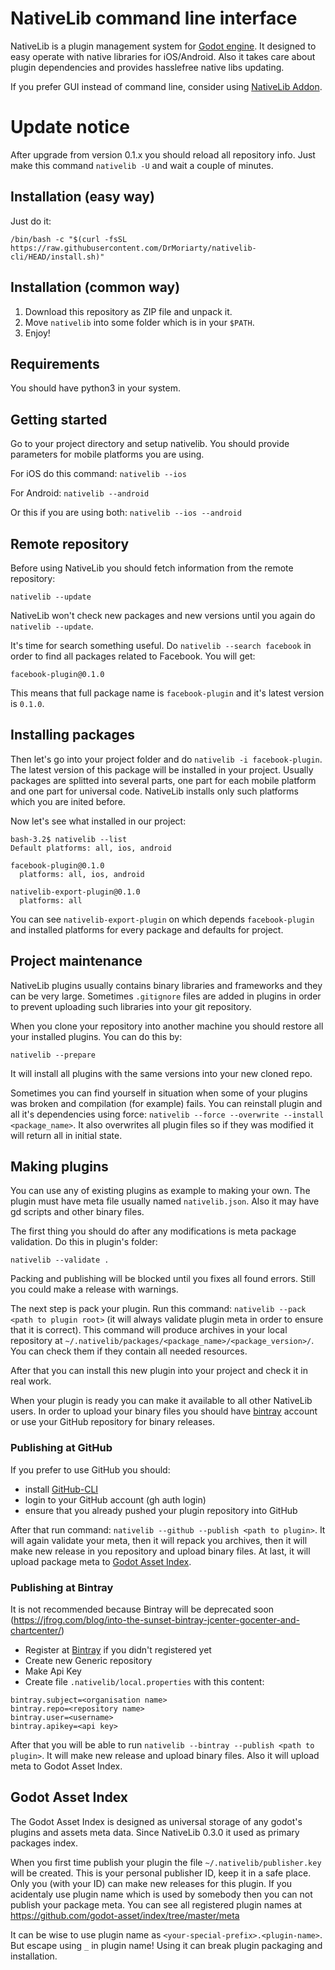 # NativeLib command line interface

NativeLib is a plugin management system for [Godot engine](http://godotengine.org/). It designed to easy operate with native libraries for iOS/Android. Also it takes care about plugin dependencies and provides hasslefree native libs updating.

If you prefer GUI instead of command line, consider using [NativeLib Addon](https://github.com/DrMoriarty/nativelib).

# Update notice

After upgrade from version 0.1.x you should reload all repository info. Just make this command `nativelib -U` and wait a couple of minutes.

## Installation (easy way)

Just do it: 

```
/bin/bash -c "$(curl -fsSL https://raw.githubusercontent.com/DrMoriarty/nativelib-cli/HEAD/install.sh)"
```

## Installation (common way)

1. Download this repository as ZIP file and unpack it. 
2. Move `nativelib` into some folder which is in your `$PATH`.
3. Enjoy!

## Requirements

You should have python3 in your system.

## Getting started

Go to your project directory and setup nativelib. You should provide parameters for mobile platforms you are using.

For iOS do this command: `nativelib --ios`

For Android: `nativelib --android`

Or this if you are using both: `nativelib --ios --android`

## Remote repository

Before using NativeLib you should fetch information from the remote repository: 

```nativelib --update```

NativeLib won't check new packages and new versions until you again do `nativelib --update`.

It's time for search something useful. Do `nativelib --search facebook` in order to find all packages related to Facebook.
You will get:
```
facebook-plugin@0.1.0
```

This means that full package name is `facebook-plugin` and it's latest version is `0.1.0`.

## Installing packages

Then let's go into your project folder and do `nativelib -i facebook-plugin`. The latest version of this package will be installed in your project. Usually packages are splitted into several parts, one part for each mobile platform and one part for universal code. NativeLib installs only such platforms which you are inited before.

Now let's see what installed in our project:

```
bash-3.2$ nativelib --list
Default platforms: all, ios, android

facebook-plugin@0.1.0
  platforms: all, ios, android

nativelib-export-plugin@0.1.0
  platforms: all
```

You can see `nativelib-export-plugin` on which depends `facebook-plugin` and installed platforms for every package and defaults for project.

## Project maintenance

NativeLib plugins usually contains binary libraries and frameworks and they can be very large. Sometimes `.gitignore` files are added in plugins in order to prevent uploading such libraries into your git repository.

When you clone your repository into another machine you should restore all your installed plugins. You can do this by:

```
nativelib --prepare
```

It will install all plugins with the same versions into your new cloned repo. 

Sometimes you can find yourself in situation when some of your plugins was broken and compilation (for example) fails. You can reinstall plugin and all it's dependencies using force: `nativelib --force --overwrite --install <package_name>`. It also overwrites all plugin files so if they was modified it will return all in initial state.

## Making plugins

You can use any of existing plugins as example to making your own. The plugin must have meta file usually named `nativelib.json`. Also it may have gd scripts and other binary files.

The first thing you should do after any modifications is meta package validation. Do this in plugin's folder:

```
nativelib --validate .
```
Packing and publishing will be blocked until you fixes all found errors. Still you could make a release with warnings.

The next step is pack your plugin. Run this command: `nativelib --pack <path to plugin root>` (it will always validate plugin meta in order to ensure that it is correct). This command will produce archives in your local repository at `~/.nativelib/packages/<package_name>/<package_version>/`. You can check them if they contain all needed resources.

After that you can install this new plugin into your project and check it in real work.

When your plugin is ready you can make it available to all other NativeLib users. In order to upload your binary files you should have [bintray](https://bintray.com) account or use your GitHub repository for binary releases.

### Publishing at GitHub

If you prefer to use GitHub you should:
- install [GitHub-CLI](https://cli.github.com)
- login to your GitHub account (gh auth login)
- ensure that you already pushed your plugin repository into GitHub

After that run command: `nativelib --github --publish <path to plugin>`. It will again validate your meta, then it will repack you archives, then it will make new release in you repository and upload binary files. At last, it will upload package meta to [Godot Asset Index](https://github.com/godot-asset/index).

### Publishing at Bintray

It is not recommended because Bintray will be deprecated soon (https://jfrog.com/blog/into-the-sunset-bintray-jcenter-gocenter-and-chartcenter/)

- Register at [Bintray](https://bintray.com) if you didn't registered yet
- Create new Generic repository
- Make Api Key
- Create file `.nativelib/local.properties` with this content:
```
bintray.subject=<organisation name>
bintray.repo=<repository name>
bintray.user=<username>
bintray.apikey=<api key>
```

After that you will be able to run `nativelib --bintray --publish <path to plugin>`. It will make new release and upload binary files. Also it will upload meta to Godot Asset Index.

## Godot Asset Index

The Godot Asset Index is designed as universal storage of any godot's plugins and assets meta data. Since NativeLib 0.3.0 it used as primary packages index.

When you first time publish your plugin the file `~/.nativelib/publisher.key` will be created. This is your personal publisher ID, keep it in a safe place. Only you (with your ID) can make new releases for this plugin. If you acidentaly use plugin name which is used by somebody then you can not publish your package meta. You can see all registered plugin names at https://github.com/godot-asset/index/tree/master/meta

It can be wise to use plugin name as `<your-special-prefix>.<plugin-name>`. But escape using `_` in plugin name! Using it can break plugin packaging and installation.
